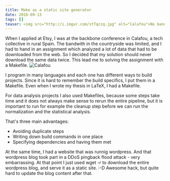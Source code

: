 ```yaml
---
title: Make as a static site generator
date: 2016-09-13
tags: []
teaser: <img src="http://i.imgur.com/stTqczq.jpg" alt="Calafou">No bandwidth but a Makefile. :)
---
```

When I applied at Etsy, I was at the backbone conference in Calafou, a tech collective in rural Spain. The bandwith in the countryside was limited, and I had to hand in an assignment which analyzed a lot of data that had to be downloaded from the web. So I decided that my solution should never download the same data twice. This lead me to solving the assignment with a Makefile.
<img src="http://i.imgur.com/stTqczq.jpg" alt="Calafou">

I program in many languages and each one has different ways to build projects. Since it is hard to remember the build specifics, I put them in a Makefile. Even when I wrote my thesis in LaTeX, I had a Makefile. 

For data analysis projects I also used Makefiles, because some steps take time and it does not always make sense to rerun the entire pipeline, but it is important to run for example the cleanup step before we can run the normalization and the statistical analysis.

That's three main advantages:
- Avoiding duplicate steps
- Writing down build commands in one place
- Specifying dependencies and having them met

At the same time, I had a website that was runnig wordpress. And that wordpress blog took part in a DDoS pingback flood attack - very embarrassing. At that point I just used wget -r to download the entire wordpress blog, and serve it as a static site. :-D
Awesome hack, but quite hard to update the blog content after that.


